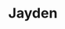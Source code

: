 ---
title:          Jayden
username:       jayden
default:        true
image:          authors/jayden.jpg
bio:            얼굴이 작아보이게 벤티 머그컵과 함께ㅎ 매드업에서 꿈을 이뤄드립니다.
---